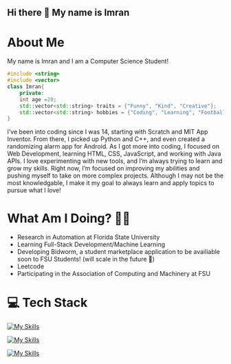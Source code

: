 ## Hi there 👋 My name is Imran

# About Me
My name is Imran and I am a Computer Science Student!

```cpp
#include <string>
#include <vector>
class Imran{
    private:
    int age =20;
    std::vector<std::string> traits = {"Funny", "Kind", "Creative"};
    std::vector<std::string> hobbies = {"Coding", "Learning", "Football(soccer)", "Basketball", "Exercising"};
}
```

I’ve been into coding since I was 14, starting with Scratch and MIT App Inventor. From there, I picked up Python and C++, and even created a randomizing alarm app for Android. As I got more into coding, I focused on Web Development, learning HTML, CSS, JavaScript, and working with Java APIs. I love experimenting with new tools, and I’m always trying to learn and grow my skills. Right now, I’m focused on improving my abilities and pushing myself to take on more complex projects. Although I may not be the most knowledgable, I make it my goal to always learn and apply topics to pursue what I love!


# What Am I Doing? 🧐🤓
- Research in Automation at Florida State University 
- Learning Full-Stack Development/Machine Learning
- Developing Bidworm, a student marketplace application to be availiable soon to FSU Students!
(will scale in the future 🙏)
- Leetcode
- Participating in the Association of Computing and Machinery at FSU


# 💻 Tech Stack
<!-- Webdev -->
[![My Skills](https://skillicons.dev/icons?i=html,css,js,ts,react,nodejs,mysql,postgresql,mongodb,aws,express,django,spring)](https://skillicons.dev)

[![My Skills](https://skillicons.dev/icons?i=python,java,cpp,c)](https://skillicons.dev)

[![My Skills](https://skillicons.dev/icons?i=vscode,visualstudio,idea,eclipse,postman,github)](https://skillicons.dev)

